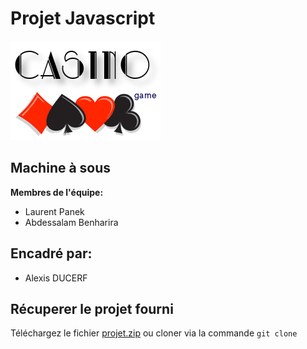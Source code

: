 # Projet Javascript

![Image](assets/images/casino.png)

## Machine à sous

**Membres de l'équipe:**
- Laurent Panek
- Abdessalam Benharira

## Encadré par:
- Alexis DUCERF
## Récuperer le projet fourni

Téléchargez le fichier [projet.zip](https://github.com/Abdessalam98/Javascript_slot_machine/projet.zip) ou cloner via la commande `git clone` 

